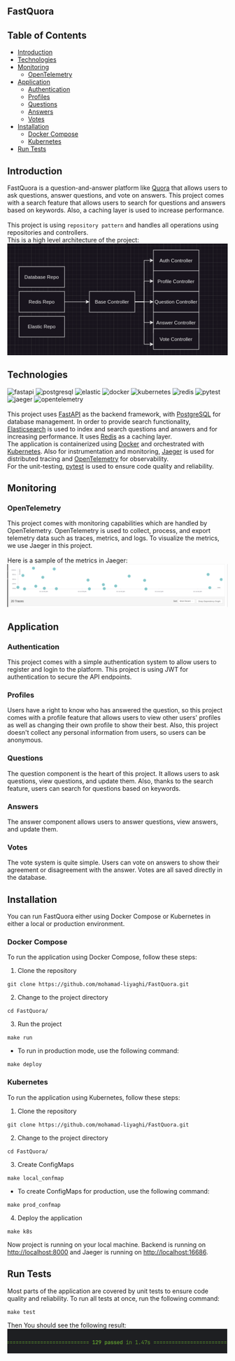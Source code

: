 ## FastQuora

## Table of Contents
- [Introduction](#introduction)
- [Technologies](#technologies)
- [Monitoring](#monitoring)
    - [OpenTelemetry](#opentelemetry)
- [Application](#application)
    - [Authentication](#authentication)
    - [Profiles](#profiles)
    - [Questions](#questions)
    - [Answers](#answers)
    - [Votes](#votes)
- [Installation](#installation)
    - [Docker Compose](#docker-compose)
    - [Kubernetes](#kubernetes)
- [Run Tests](#run-tests)

## Introduction
FastQuora is a question-and-answer platform like <a href="https://www.quora.com/">Quora</a> that allows users to ask questions, answer questions, and vote on answers.
This project comes with a search feature that allows users to search for questions and answers based on keywords. Also, a caching layer is used to increase performance.
<br><br>
This project is using `repository pattern` and handles all operations using repositories and controllers.<br>
This is a high level architecture of the project:<br>
<img src="./images/structure.png">

## Technologies
<div>
  <img style="height:30px;" alt="fastapi" src="https://img.shields.io/badge/FastAPI-009688.svg?style=flat&logo=fastapi&logoColor=white">
  <img style="height:30px;" alt="postgresql" src="https://img.shields.io/badge/PostgreSQL-316192.svg?style=flat&logo=postgresql&logoColor=white">
  <img style="height:30px;" alt="elastic" src="https://img.shields.io/badge/Elasticsearch-005571.svg?style=flat&logo=elasticsearch&logoColor=white">
  <img style="height:30px;" alt="docker" src="https://img.shields.io/badge/Docker-2496ED.svg?style=flat&logo=docker&logoColor=white">
  <img style="height:30px;" alt="kubernetes" src="https://img.shields.io/badge/Kubernetes-326CE5.svg?style=flat&logo=kubernetes&logoColor=white">
  <img style="height:30px;" alt="redis" src="https://img.shields.io/badge/Redis-DC382D.svg?style=flat&logo=redis&logoColor=white">
  <img style="height:30px;" alt="pytest" src="https://img.shields.io/badge/Pytest-0A9EDC.svg?style=flat&logo=pytest&logoColor=white">
  <img style="height:30px;" alt="jaeger" src="https://img.shields.io/badge/Jaeger-FF6F00.svg?style=flat&logo=jaeger&logoColor=white">
  <img style="height:30px;" alt="opentelemetry" src="https://img.shields.io/badge/OpenTelemetry-FF6F00.svg?style=flat&logo=opentelemetry&logoColor=white">
</div>
<br>
This project uses <a href="https://fastapi.tiangolo.com/">FastAPI</a> as the backend framework, with <a href="https://www.postgresql.org/">PostgreSQL</a> for database management.
In order to provide search functionality, <a href="https://www.elastic.co/">Elasticsearch</a> is used to index and search questions and answers and for increasing performance. It uses <a href="https://redis.io/">Redis</a> as a caching layer.<br>
The application is containerized using <a href="https://www.docker.com/">Docker</a> and orchestrated with <a href="https://kubernetes.io/">Kubernetes</a>.
Also for instrumentation and monitoring, <a href="https://www.jaegertracing.io/">Jaeger</a> is used for distributed tracing and <a href="https://opentelemetry.io/">OpenTelemetry</a> for observability.<br>
For the unit-testing, <a href="https://docs.pytest.org/en/stable/">pytest</a> is used to ensure code quality and reliability.

## Monitoring

### OpenTelemetry
This project comes with monitoring capabilities which are handled by OpenTelemetry. OpenTelemetry is used to collect, process, and export telemetry data such as traces, metrics, and logs.
To visualize the metrics, we use Jaeger in this project.
<br><br>
Here is a sample of the metrics in Jaeger:
<br>
<img src="./images/jaeger.png">

## Application

### Authentication
This project comes with a simple authentication system to allow users to register and login to the platform.
This project is using JWT for authentication to secure the API endpoints.

### Profiles
Users have a right to know who has answered the question, so this project comes with a profile feature that allows users to view other users' profiles as well as changing their own profile to show their best.
Also, this project doesn't collect any personal information from users, so users can be anonymous.

### Questions
The question component is the heart of this project.
It allows users to ask questions, view questions, and update them. Also, thanks to the search feature, users can search for questions based on keywords.

### Answers
The answer component allows users to answer questions, view answers, and update them.

### Votes
The vote system is quite simple.
Users can vote on answers to show their agreement or disagreement with the answer.
Votes are all saved directly in the database.

## Installation
You can run FastQuora either using Docker Compose or Kubernetes in either a local or production environment.

### Docker Compose
To run the application using Docker Compose, follow these steps:
1. Clone the repository
```shell
git clone https://github.com/mohamad-liyaghi/FastQuora.git
```
2. Change to the project directory
```shell
cd FastQuora/
```
3. Run the project
```shell
make run
```
* To run in production mode, use the following command:
```shell
make deploy
```

### Kubernetes
To run the application using Kubernetes, follow these steps:
1. Clone the repository
```shell
git clone https://github.com/mohamad-liyaghi/FastQuora.git
```
2. Change to the project directory
```shell
cd FastQuora/
```
3. Create ConfigMaps
```shell
make local_confmap
```
* To create ConfigMaps for production, use the following command:
```shell
make prod_confmap
```
4. Deploy the application
```shell
make k8s
```

Now project is running on your local machine.
Backend is running on <a href="http://localhost:8000">http://localhost:8000</a> and Jaeger is running on <a href="http://localhost:16686">http://localhost:16686</a>.

## Run Tests
Most parts of the application are covered by unit tests to ensure code quality and reliability.
To run all tests at once, run the following command:
```shell
make test
```

Then You should see the following result:
<br>
<img src="./images/test_result.png">
